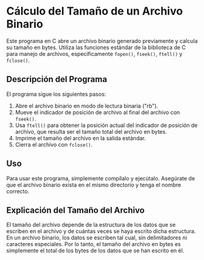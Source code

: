 # Cálculo del Tamaño de un Archivo Binario

Este programa en C abre un archivo binario generado previamente y calcula su tamaño en bytes. Utiliza las funciones estándar de la biblioteca de C para manejo de archivos, específicamente `fopen()`, `fseek()`, `ftell()` y `fclose()`.

## Descripción del Programa

El programa sigue los siguientes pasos:

1. Abre el archivo binario en modo de lectura binaria ("rb").
2. Mueve el indicador de posición de archivo al final del archivo con `fseek()`.
3. Usa `ftell()` para obtener la posición actual del indicador de posición de archivo, que resulta ser el tamaño total del archivo en bytes.
4. Imprime el tamaño del archivo en la salida estándar.
5. Cierra el archivo con `fclose()`.

## Uso

Para usar este programa, simplemente compílalo y ejecútalo. Asegúrate de que el archivo binario exista en el mismo directorio y tenga el nombre correcto.

## Explicación del Tamaño del Archivo

El tamaño del archivo depende de la estructura de los datos que se escriben en el archivo y de cuántas veces se haya escrito dicha estructura. En un archivo binario, los datos se escriben tal cual, sin delimitadores ni caracteres especiales. Por lo tanto, el tamaño del archivo en bytes es simplemente el total de los bytes de los datos que se han escrito en él.
